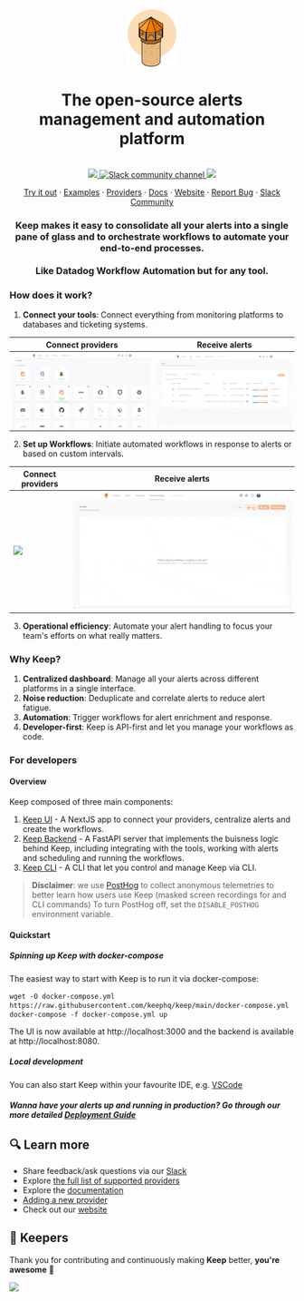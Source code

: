 <div align="center">
    <img src="/assets/keep.png?raw=true" width="86">
</div>

<h1 align="center">The open-source alerts management and automation platform</h1>
<br />


<div align="center">
    <a href="https://github.com/keephq/keep/blob/main/LICENSE">
        <img src="https://img.shields.io/github/license/keephq/keep" />
    </a>
    <a href="https://keephq.dev/slack">
        <img src="https://img.shields.io/badge/Chat-on%20Slack-blueviolet" alt="Slack community channel" />
    </a>
    <a href="https://codecov.io/gh/keephq/keep" >
        <img src="https://codecov.io/gh/keephq/keep/branch/main/graph/badge.svg?token=2VT6XYMRGS"/>
    </a>
</div>
<p align="center">
    <a href="https://platform.keephq.dev">Try it out</a>
    ·
    <a href="https://docs.keephq.dev/overview/examples">Examples</a>
    ·
    <a href="https://docs.keephq.dev/providers/overview">Providers</a>
    ·
    <a href="https://docs.keephq.dev">Docs</a>
    ·
    <a href="https://keephq.dev">Website</a>
    ·
    <a href="https://github.com/keephq/keep/issues/new?assignees=&labels=bug&template=bug_report.md&title=">Report Bug</a>
    ·
    <a href="https://keephq.dev/slack">Slack Community</a>
</p>
<h3 align="center">
Keep makes it easy to consolidate all your alerts into a single pane of glass and to orchestrate workflows to automate your end-to-end processes. <br /><br /> Like Datadog Workflow Automation but for any tool.
</h3 >


### How does it work?

1. **Connect your tools**: Connect everything from monitoring platforms to databases and ticketing systems.
<div align="center">
    
| Connect providers | Receive alerts |
|----------|----------|
| <img src="/assets/connect_providers.gif" />    | <img src="/assets/view_alerts.gif" />   |

</div>

2. **Set up Workflows**: Initiate automated workflows in response to alerts or based on custom intervals.

<div align="center">
    
| Connect providers | Receive alerts |
|----------|----------|
| <a href="examples/workflows/failed-to-login-workflow.yml"><img src="/assets/failed_to_login_screenshot.png" /></a> | <img src="/assets/upload_workflow.gif" />   |

</div>

3. **Operational efficiency**: Automate your alert handling to focus your team's efforts on what really matters.


### Why Keep?
1. **Centralized dashboard**: Manage all your alerts across different platforms in a single interface.
2. **Noise reduction**: Deduplicate and correlate alerts to reduce alert fatigue.
3. **Automation**: Trigger workflows for alert enrichment and response.
4. **Developer-first**: Keep is API-first and let you manage your workflows as code.



### For developers
#### Overview
Keep composed of three main components:
1. [Keep UI](https://github.com/keephq/keep/tree/main/keep-ui) - A NextJS app to connect your providers, centralize alerts and create the workflows.
2. [Keep Backend](https://github.com/keephq/keep/tree/main/keep) - A FastAPI server that implements the buisness logic behind Keep, including integrating with the tools, working with alerts and scheduling and running the workflows.
3. [Keep CLI](https://github.com/keephq/keep/blob/main/keep/cli/cli.py) - A CLI that let you control and manage Keep via CLI.

>**Disclaimer**: we use [PostHog](https://posthog.com/faq) to collect anonymous telemetries to better learn how users use Keep (masked screen recordings for and CLI commands)
To turn PostHog off, set the `DISABLE_POSTHOG` environment variable.

#### Quickstart
##### Spinning up Keep with docker-compose
The easiest way to start with Keep is to run it via docker-compose:
```shell
wget -O docker-compose.yml https://raw.githubusercontent.com/keephq/keep/main/docker-compose.yml
docker-compose -f docker-compose.yml up
```
The UI is now available at http://localhost:3000 and the backend is available at http://localhost:8080.
##### Local development
You can also start Keep within your favourite IDE, e.g. [VSCode](https://docs.keephq.dev/development/getting-started#vscode)



##### Wanna have your alerts up and running in production? Go through our more detailed [Deployment Guide](https://keephq.wiki/deployment)

## 🔍 Learn more

- Share feedback/ask questions via our [Slack](https://keephq.dev/slack)
- Explore [the full list of supported providers](https://github.com/keephq/keep/tree/main/keep/providers)
- Explore the [documentation](https://docs.keephq.dev)
- [Adding a new provider](https://docs.keephq.dev/development/adding-a-new-provider)
- Check out our [website](https://www.keephq.dev)

## 🫵 Keepers

Thank you for contributing and continuously making <b>Keep</b> better, <b>you're awesome</b> 🫶

<a href="https://github.com/keephq/keep/graphs/contributors">
  <img src="https://contrib.rocks/image?repo=keephq/keep" />
</a>
